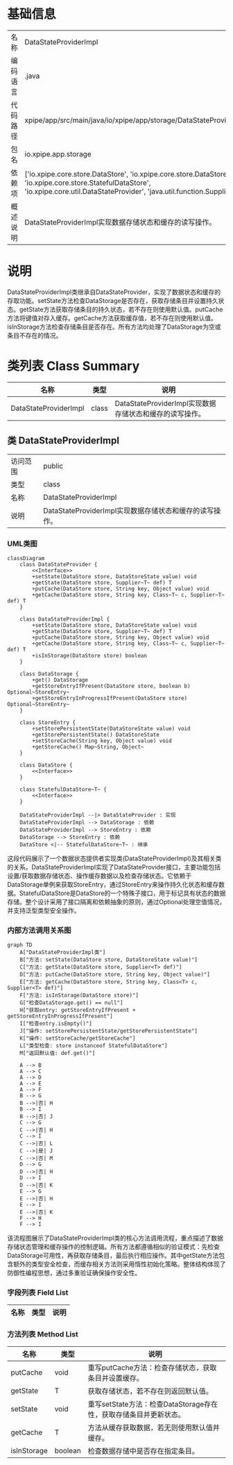 # 基础信息

|      |      |
|------|------|
| 名称 | DataStateProviderImpl |
| 编码语言 | .java |
| 代码路径 | xpipe/app/src/main/java/io/xpipe/app/storage/DataStateProviderImpl.java |
| 包名 | io.xpipe.app.storage |
| 依赖项 | ['io.xpipe.core.store.DataStore', 'io.xpipe.core.store.DataStoreState', 'io.xpipe.core.store.StatefulDataStore', 'io.xpipe.core.util.DataStateProvider', 'java.util.function.Supplier'] |
| 概述说明 | DataStateProviderImpl实现数据存储状态和缓存的读写操作。 |

# 说明

DataStateProviderImpl类继承自DataStateProvider，实现了数据状态和缓存的存取功能。setState方法检查DataStorage是否存在，获取存储条目并设置持久状态。getState方法获取存储条目的持久状态，若不存在则使用默认值。putCache方法将键值对存入缓存。getCache方法获取缓存值，若不存在则使用默认值。isInStorage方法检查存储条目是否存在。所有方法均处理了DataStorage为空或条目不存在的情况。

# 类列表 Class Summary

| 名称   | 类型  | 说明 |
|-------|------|-------------|
| DataStateProviderImpl | class | DataStateProviderImpl实现数据存储状态和缓存的读写操作。 |



## 类 DataStateProviderImpl

|      |      |
|------|------|
| 访问范围 | public |
| 类型 | class |
| 名称 | DataStateProviderImpl |
| 说明 | DataStateProviderImpl实现数据存储状态和缓存的读写操作。 |


### UML类图

```mermaid
classDiagram
    class DataStateProvider {
        <<Interface>>
        +setState(DataStore store, DataStoreState value) void
        +getState(DataStore store, Supplier~T~ def) T
        +putCache(DataStore store, String key, Object value) void
        +getCache(DataStore store, String key, Class~T~ c, Supplier~T~ def) T
    }

    class DataStateProviderImpl {
        +setState(DataStore store, DataStoreState value) void
        +getState(DataStore store, Supplier~T~ def) T
        +putCache(DataStore store, String key, Object value) void
        +getCache(DataStore store, String key, Class~T~ c, Supplier~T~ def) T
        +isInStorage(DataStore store) boolean
    }

    class DataStorage {
        +get() DataStorage
        +getStoreEntryIfPresent(DataStore store, boolean b) Optional~StoreEntry~
        +getStoreEntryInProgressIfPresent(DataStore store) Optional~StoreEntry~
    }

    class StoreEntry {
        +setStorePersistentState(DataStoreState value) void
        +getStorePersistentState() DataStoreState
        +setStoreCache(String key, Object value) void
        +getStoreCache() Map~String, Object~
    }

    class DataStore {
        <<Interface>>
    }

    class StatefulDataStore~T~ {
        <<Interface>>
    }

    DataStateProviderImpl --|> DataStateProvider : 实现
    DataStateProviderImpl --> DataStorage : 依赖
    DataStateProviderImpl --> StoreEntry : 依赖
    DataStorage --> StoreEntry : 依赖
    DataStore <|-- StatefulDataStore~T~ : 继承
```

这段代码展示了一个数据状态提供者实现类(DataStateProviderImpl)及其相关类的关系。DataStateProviderImpl实现了DataStateProvider接口，主要功能包括设置/获取数据存储状态、操作缓存数据以及检查存储状态。它依赖于DataStorage单例来获取StoreEntry，通过StoreEntry来操作持久化状态和缓存数据。StatefulDataStore是DataStore的一个特殊子接口，用于标记具有状态的数据存储。整个设计采用了接口隔离和依赖抽象的原则，通过Optional处理空值情况，并支持泛型类型安全操作。


### 内部方法调用关系图

```mermaid
graph TD
    A["DataStateProviderImpl类"]
    B["方法: setState(DataStore store, DataStoreState value)"]
    C["方法: getState(DataStore store, Supplier<T> def)"]
    D["方法: putCache(DataStore store, String key, Object value)"]
    E["方法: getCache(DataStore store, String key, Class<T> c, Supplier<T> def)"]
    F["方法: isInStorage(DataStore store)"]
    G["检查DataStorage.get() == null"]
    H["获取entry: getStoreEntryIfPresent + getStoreEntryInProgressIfPresent"]
    I["检查entry.isEmpty()"]
    J["操作: setStorePersistentState/getStorePersistentState"]
    K["操作: setStoreCache/getStoreCache"]
    L["类型检查: store instanceof StatefulDataStore"]
    M["返回默认值: def.get()"]

    A --> B
    A --> C
    A --> D
    A --> E
    A --> F
    B --> G
    B -->|否| H
    B --> I
    B -->|否| J
    C --> G
    C -->|否| H
    C --> I
    C -->|否| L
    C -->|是| J
    C -->|否| M
    D --> G
    D -->|否| H
    D --> I
    D -->|否| K
    E --> G
    E -->|否| H
    E --> I
    E -->|否| K
    F --> H
    F --> I
```

该流程图展示了DataStateProviderImpl类的核心方法调用流程，重点描述了数据存储状态管理和缓存操作的控制逻辑。所有方法都遵循相似的验证模式：先检查DataStorage可用性，再获取存储条目，最后执行相应操作。其中getState方法包含额外的类型安全检查，而缓存相关方法则采用惰性初始化策略。整体结构体现了防御性编程思想，通过多重验证确保操作安全性。

### 字段列表 Field List

| 名称  | 类型  | 说明 |
|-------|-------|------|

### 方法列表 Method List

| 名称  | 类型  | 说明 |
|-------|-------|------|
| putCache | void | 重写putCache方法：检查存储状态，获取条目并设置缓存。 |
| getState | T | 获取存储状态，若不存在则返回默认值。 |
| setState | void | 重写setState方法：检查DataStorage存在性，获取存储条目并更新状态。 |
| getCache | T | 方法从缓存获取数据，若无则使用默认值并缓存。 |
| isInStorage | boolean | 检查数据存储中是否存在指定条目。 |




